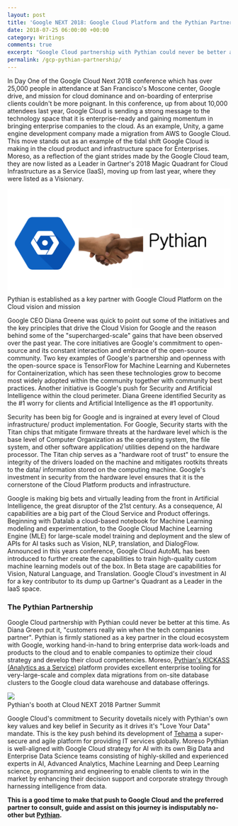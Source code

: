 ```yaml
---
layout: post
title: 'Google NEXT 2018: Google Cloud Platform and the Pythian Partnership'
date: 2018-07-25 06:00:00 +00:00
category: Writings
comments: true
excerpt: "Google Cloud partnership with Pythian could never be better at this time. As Diana Green put it, \"customers really win when the tech companies partner\". Pythian is firmly stationed as a key partner in the cloud ecosystem with Google, working hand-in-hand to bring enterprise data work-loads and products to the cloud and to enable companies to optimize their cloud strategy and develop their cloud competencies."
permalink: /gcp-pythian-partnership/
---
```


In Day One of the Google Cloud Next 2018 conference which has over 25,000 people in attendance at San Francisco's Moscone center, Google drive, and mission for cloud dominance and on-boarding of enterprise clients couldn't be more poignant. In this conference, up from about 10,000 attendees last year, Google Cloud is sending a strong message to the technology space that it is enterprise-ready and gaining momentum in bringing enterprise companies to the cloud. As an example, Unity, a game engine development company made a migration from AWS to Google Cloud. This move stands out as an example of the tidal shift Google Cloud is making in the cloud product and infrastructure space for Enterprises. Moreso, as a reflection of the giant strides made by the Google Cloud team, they are now listed as a Leader in Gartner's 2018 Magic Quadrant for Cloud Infrastructure as a Service (IaaS), moving up from last year, where they were listed as a Visionary.

<div class="imgcap">
<img src="../assets/pythian_gcp/pythian_googlecloud.png">
<div class="thecap">Pythian is established as a key partner with Google Cloud Platform on the Cloud vision and mission</div>
</div>

Google CEO Diana Greene was quick to point out some of the initiatives and the key principles that drive the Cloud Vision for Google and the reason behind some of the "supercharged-scale" gains that have been observed over the past year. The core initiatives are Google's commitment to open-source and its constant interaction and embrace of the open-source community. Two key examples of Google's partnership and openness with the open-source space is TensorFlow for Machine Learning and Kubernetes for Containerization, which has seen these technologies grow to become most widely adopted within the community together with community best practices. Another initiative is Google's push for Security and Artificial Intelligence within the cloud perimeter. Diana Greene identified Security as the #1 worry for clients and Artificial Intelligence as the #1 opportunity.

Security has been big for Google and is ingrained at every level of Cloud infrastructure/ product implementation. For Google, Security starts with the Titan chips that mitigate firmware threats at the hardware level which is the base level of Computer Organization as the operating system, the file system, and other software application/ utilities depend on the hardware processor.  The Titan chip serves as a "hardware root of trust" to ensure the integrity of the drivers loaded on the machine and mitigates rootkits threats to the data/ information stored on the computing machine. Google's investment in security from the hardware level ensures that it is the cornerstone of the Cloud Platform products and infrastructure.

Google is making big bets and virtually leading from the front in Artificial Intelligence, the great disruptor of the 21st century. As a consequence, AI capabilities are a big part of the Cloud Service and Product offerings. Beginning with Datalab a cloud-based notebook for Machine Learning modeling and experimentation, to the Google Cloud Machine Learning Engine (MLE) for large-scale model training and deployment and the slew of  APIs for AI tasks such as Vision, NLP, translation, and DialogFlow. Announced in this years conference, Google Cloud AutoML has been introduced to further create the capabilities to train high-quality custom machine learning models out of the box. In Beta stage are capabilities for Vision, Natural Language, and Translation. Google Cloud's investment in AI for a key contributor to its dump up Gartner's Quadrant as a Leader in the IaaS space.

### The Pythian Partnership
Google Cloud partnership with Pythian could never be better at this time. As Diana Green put it, "customers really win when the tech companies partner". Pythian is firmly stationed as a key partner in the cloud ecosystem with Google, working hand-in-hand to bring enterprise data work-loads and products to the cloud and to enable companies to optimize their cloud strategy and develop their cloud competencies. Moreso, <a href="https://pythian.com/analytics-as-a-service/" target="_blank" rel="noopener">Pythian's KICKASS (Analytics as a Service)</a> platform provides excellent enterprise tooling for very-large-scale and complex data migrations from on-site database clusters to the Google cloud data warehouse and database offerings.

<div class="imgcap">
<img src="../assets/pythian_gcp/pythian_booth.png">
<div class="thecap">Pythian's booth at Cloud NEXT 2018 Partner Summit</div>
</div>

<!--img src="../assets/pythian_gcp/pythian_booth.jpeg" style="transform:rotate(270deg);"-->

Google Cloud's commitment to Security dovetails nicely with Pythian's own key values and key belief in Security as it drives it's "Love Your Data" mandate. This is the key push behind its development of <a href="https://tehama.io/" target="_blank" rel="noopener">Tehama</a> a super-secure and agile platform for providing IT services globally. Moreso Pythian is well-aligned with Google Cloud strategy for AI with its own Big Data and Enterprise Data Science teams consisting of highly-skilled and experienced experts in AI, Advanced Analytics, Machine Learning and Deep Learning science, programming and engineering to enable clients to win in the market by enhancing their decision support and corporate strategy through harnessing intelligence from data.

**This is a good time to make that push to Google Cloud and the preferred partner to consult, guide and assist on this journey is indisputably no-other but <a href="https://pythian.com/" target="_blank" rel="noopener">Pythian</a>.**